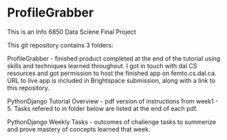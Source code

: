 # ProfileGrabber
This is an Info 6850 Data Sciene Final Project 


This git repository contains 3 folders:

ProfileGrabber - finished product completed at the end of the tutorial using skills and techniques learned throughout. I got in touch with dal CS resources and got permission to host the finished app on femto.cs.dal.ca. URL to live app is included in Brightspace submission, along with a link to this repository.

PythonDjango Tutorial Overview - pdf version of instructions from week1 - 5. Tasks refered to in folder below are listed at the end of each pdf.

PythonDjango Weekly Tasks - outcomes of challenge tasks to summerize and prove mastery of concepts learned that week.

